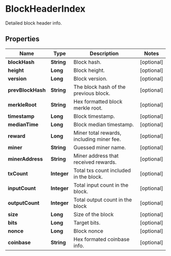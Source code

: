 

# BlockHeaderIndex

Detailed block header info.
## Properties

Name | Type | Description | Notes
------------ | ------------- | ------------- | -------------
**blockHash** | **String** | Block hash. |  [optional]
**height** | **Long** | Block height. |  [optional]
**version** | **Long** | Block version. |  [optional]
**prevBlockHash** | **String** | The block hash of the previous block. |  [optional]
**merkleRoot** | **String** | Hex formatted block merkle root. |  [optional]
**timestamp** | **Long** | Block timestamp. |  [optional]
**medianTime** | **Long** | Block median timestamp. |  [optional]
**reward** | **Long** | Miner total rewards, including miner fee. |  [optional]
**miner** | **String** | Guessed miner name. |  [optional]
**minerAddress** | **String** | Miner address that received rewards. |  [optional]
**txCount** | **Integer** | Total txs count included in the block. |  [optional]
**inputCount** | **Integer** | Total input count in the block. |  [optional]
**outputCount** | **Integer** | Total output count in the block |  [optional]
**size** | **Long** | Size of the block |  [optional]
**bits** | **Long** | Target bits. |  [optional]
**nonce** | **Long** | Block nonce |  [optional]
**coinbase** | **String** | Hex formated coinbase info. |  [optional]



